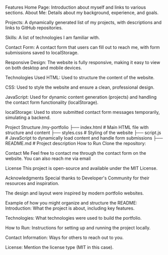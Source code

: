 Features
Home Page: Introduction about myself and links to various sections.
About Me: Details about my background, experience, and goals.

Projects: A dynamically generated list of my projects, with descriptions and links to GitHub repositories.

Skills: A list of technologies I am familiar with.

Contact Form: A contact form that users can fill out to reach me, with form submissions saved to localStorage.

Responsive Design: The website is fully responsive, making it easy to view on both desktop and mobile devices.

Technologies Used
HTML: Used to structure the content of the website.

CSS: Used to style the website and ensure a clean, professional design.

JavaScript: Used for dynamic content generation (projects) and handling the contact form functionality (localStorage).

localStorage: Used to store submitted contact form messages temporarily, simulating a backend.

Project Structure
/my-portfolio
  ├── index.html           # Main HTML file with structure and content
  ├── styles.css           # Styling of the website
  ├── script.js            # JavaScript to dynamically load content and handle form submissions
  ├── README.md            # Project description
How to Run
Clone the repository:


Contact Me
Feel free to contact me through the contact form on the website. You can also reach me via email 

License
This project is open-source and available under the MIT License.

Acknowledgments
Special thanks to Developer's Community for their resources and inspiration.

The design and layout were inspired by modern portfolio websites.

Example of how you might organize and structure the README:
Introduction: What the project is about, including key features.

Technologies: What technologies were used to build the portfolio.

How to Run: Instructions for setting up and running the project locally.

Contact Information: Ways for others to reach out to you.

License: Mention the license type (MIT in this case).
